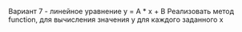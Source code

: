 Вариант 7 - линейное уравнение y = A * x + B
Реализовать метод function, для вычисления значения y для каждого заданного x
